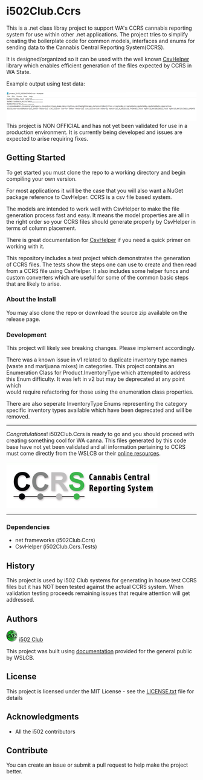 # i502Club.Ccrs
This is a .net class libray project to support WA's CCRS cannabis 
reporting system for use within other .net applications.  The project 
tries to simplify creating the boilerplate code for common models, 
interfaces and enums for sending data to the Cannabis Central 
Reporting System(CCRS).

It is designed/organized so it can be used with the well known 
[CsvHelper](https://github.com/JoshClose/CsvHelper) library which 
enables efficient generation of the files expected by CCRS in WA 
State. 

Example output using test data:

![CCRS File](images/screenshot_ccrs.png)
This project is NON OFFICIAL and has not yet been validated for use in a production 
environment.  It is currently being developed and issues are expected to arise requiring 
fixes.

## Getting Started
To get started you must clone the repo to a working directory and begin 
compiling your own version.

For most applications it will be the case that you will also want a NuGet 
package reference to CsvHelper.  CCRS is a csv file based system.

The models are intended to work well with CsvHelper to make the file generation process fast 
and easy.  It means the model properties are all in the right order so your CCRS files 
should generate properly by CsvHelper in terms of column placement.

There is great documentation for [CsvHelper](https://joshclose.github.io/CsvHelper/) 
if you need a quick primer on working with it.

This repository includes a test project which demonstrates the generation 
of CCRS files.  The tests show the steps one can use to create and then read 
from a CCRS file using CsvHelper. It also includes some helper funcs and 
custom converters which are useful for some of the common basic steps that are 
likely to arise.

### About the Install
You may also clone the repo or download the source zip available 
on the release page.

### Development
This project will likely see breaking changes.  Please implement accordingly.

There was a known issue in v1 related to duplicate inventory type names 
(waste and marijuana mixes) in categories.  This project contains an 
Enumeration Class for Product.InventoryType which attempted to address this 
Enum difficulty. It was left in v2 but may be deprecated at any point which  
would require refactoring for those using the enumeration class properties.

There are also seperate InventoryType Enums representing the category 
specific inventory types available which have been deprecated and will be removed.

---

*Congratulations*! i502Club.Ccrs is ready to go and you should proceed with creating 
something cool for WA canna.  This files generated by this code base have not yet 
been validated and all information pertaining to CCRS must come directly from the WSLCB 
or their [online resources](https://lcb.wa.gov/ccrs/resources).

[![CCRS](images/ccrs_logo.png)](https://lcb.wa.gov/ccrs/)

---

### Dependencies

 * net frameworks (i502Club.Ccrs)
 * CsvHelper (i502Club.Ccrs.Tests)

## History
This project is used by i502 Club systems for generating in house test CCRS files 
but it has NOT been tested against the actual CCRS system. When validation 
testing proceeds remaining issues that require attention will get addressed.

## Authors
[![i502 Club](images/logo.png)](https://www.i502.club) [i502 Club](https://www.i502.club)

This project was built using [documentation](https://lcb.wa.gov/ccrs/resources) provided for the general public by WSLCB.

## License
This project is licensed under the MIT License - see the [LICENSE.txt](License.txt) file for details

## Acknowledgments
* All the i502 contributors

## Contribute
You can create an issue or submit a pull request to help make the project better.
